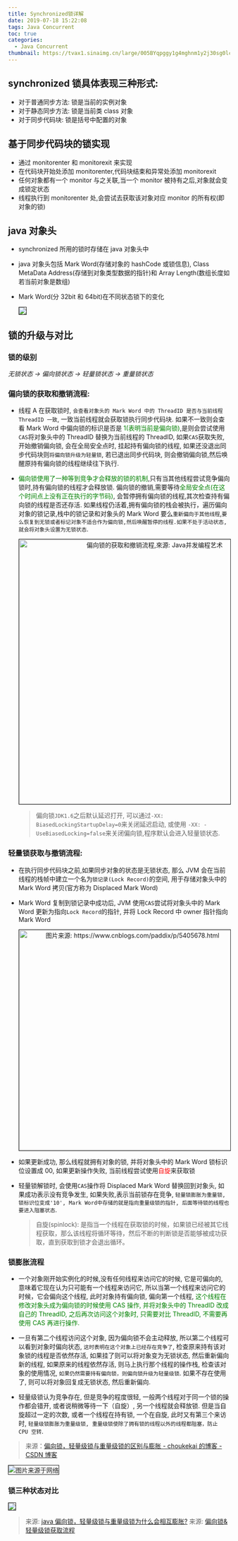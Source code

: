 ```yaml
---
title: Synchronized锁详解
date: 2019-07-18 15:22:08
tags: Java Concurrent
toc: true
categories:
  - Java Concurrent
thumbnail: https://tvax1.sinaimg.cn/large/005BYqpggy1g4mghnm1y2j30sg0lcaan.jpg
---
```


## synchronized 锁具体表现三种形式:

- 对于普通同步方法: 锁是当前的实例对象
- 对于静态同步方法: 锁是当前类 class 对象
- 对于同步代码块: 锁是括号中配置的对象

## 基于同步代码块的锁实现

- 通过 monitorenter 和 monitorexit 来实现
- 在代码块开始处添加 monitorenter,代码块结束和异常处添加 monitorexit
- 任何对象都有一个 monitor 与之关联,当一个 monitor 被持有之后,对象就会变成锁定状态
- 线程执行到 monitorenter 处,会尝试去获取该对象对应 monitor 的所有权(即对象的锁)
<!-- more -->
## java 对象头

- synchronized 所用的锁时存储在 java 对象头中
- java 对象头包括 Mark Word(存储对象的 hashCode 或锁信息), Class MetaData Address(存储到对象类型数据的指针)和 Array Length(数组长度如若当前对象是数组)
- Mark Word(分 32bit 和 64bit)在不同状态锁下的变化

  <img border="1" src="https://i.loli.net/2019/07/17/5d2edc4133a1d93211.png">

## 锁的升级与对比

### 锁的级别

_无锁状态 -> 偏向锁状态 -> 轻量锁状态 -> 重量锁状态_

### 偏向锁的获取和撤销流程:

- 线程 A 在获取锁时, `会查看对象头的 Mark Word 中的 ThreadID 是否与当前线程 ThreadID 一致`, 一致当前线程就会获取锁执行同步代码块. 如果不一致则会查看 Mark Word 中偏向锁的标识是否是 <font color="green">1(表明当前是偏向锁)</font>,是则会尝试使用`CAS`将对象头中的 ThreadID 替换为当前线程的 ThreadID, 如果`CAS`获取失败, 开始撤销偏向锁, 会在全局安全点时, 挂起持有偏向锁的线程, 如果还没退出同步代码块则`将偏向锁升级为轻量锁`, 若已退出同步代码块, 则会撤销偏向锁,然后唤醒原持有偏向锁的线程继续往下执行.

- <font color="green">偏向锁使用了一种等到竞争才会释放的锁的机制</font>,只有当其他线程尝试竞争偏向锁时,持有偏向锁的线程才会释放锁. 偏向锁的撤销,需要等待<font color="green">全局安全点(在这个时间点上没有正在执行的字节码)</font>, 会暂停拥有偏向锁的线程,其次检查持有偏向锁的线程是否还存活. 如果线程仍活着,拥有偏向锁的栈会被执行，遍历偏向对象的锁记录,栈中的锁记录和对象头的 Mark Word 要么`重新偏向于其他线程`,`要么恢复到无锁或者标记对象不适合作为偏向锁,然后唤醒暂停的线程.如果不处于活动状态,就会将对象头设置为无锁状态`.

    <div style="text-align: center;"><img border="1" style="width: 600px;" title="偏向锁的获取和撤销流程,來源: Java并发编程艺术" src="https://i.loli.net/2019/07/17/5d2ed459683b482153.png"></div>

  > 偏向锁`JDK1.6`之后默认延迟打开, 可以通过`-XX: BiasedLockingStartupDelay=0`来关闭延迟启动, 或使用 `-XX: -UseBiasedLocking=false`来关闭偏向锁,程序默认会进入轻量锁状态.

### 轻量锁获取与撤销流程:

- 在执行同步代码块之前,如果同步对象的状态是无锁状态, 那么 JVM 会在当前线程的栈帧中建立一个名为`锁记录(Lock Record)`的空间, 用于存储对象头中的 Mark Word 拷贝(官方称为 Displaced Mark Word)

- Mark Word 复制到锁记录中成功后, JVM 使用`CAS`尝试将对象头中的 Mark Word 更新为指向`Lock Record`的指针, 并将 Lock Record 中 owner 指针指向 Mark Word

    <div style="text-align: center;"><img border="1" style="width: 500px;" title="图片来源: https://www.cnblogs.com/paddix/p/5405678.html" src="https://i.loli.net/2019/07/17/5d2ee7449fe3281316.png"></div>

- 如果更新成功, 那么线程就拥有对象的锁, 并将对象头中的 Mark Word 锁标识位设置成 00, 如果更新操作失败, 当前线程尝试使用<font color="red">自旋</font>来获取锁

- 轻量锁解锁时, 会使用`CAS`操作将 Displaced Mark Word 替换回到对象头, 如果成功表示没有竞争发生, 如果失败,表示当前锁存在竞争, `轻量锁膨胀为重量锁, 锁标识位变成'10', Mark Word中存储的就是指向重量级锁的指针, 后面等待锁的线程也要进入阻塞状态`.

  > 自旋(spinlock): 是指当一个线程在获取锁的时候，如果锁已经被其它线程获取，那么该线程将循环等待，然后不断的判断锁是否能够被成功获取，直到获取到锁才会退出循环。

### 锁膨胀流程

- 一个对象刚开始实例化的时候,没有任何线程来访问它的时候, 它是可偏向的, 意味着它现在认为只可能有一个线程来访问它, 所以当第一个线程来访问它的时候，它会偏向这个线程, 此时对象持有偏向锁, 偏向第一个线程, <font color="green">这个线程在修改对象头成为偏向锁的时候使用 CAS 操作, 并将对象头中的 ThreadID 改成自己的 ThreadID, 之后再次访问这个对象时, 只需要对比 ThreadID, 不需要再使用 CAS 再进行操作.</font>

- 一旦有第二个线程访问这个对象, 因为偏向锁不会主动释放, 所以第二个线程可以看到对象时偏向状态, `这时表明在这个对象上已经存在竞争了`, 检查原来持有该对象锁的线程是否依然存活, 如果挂了则可以将对象变为无锁状态, 然后重新偏向新的线程, 如果原来的线程依然存活, 则马上执行那个线程的操作栈, 检查该对象的使用情况, `如果仍然需要持有偏向锁，则偏向锁升级为轻量级锁`. 如果不存在使用了, 则可以将对象回复成无锁状态, 然后重新偏向.

- 轻量级锁认为竞争存在, 但是竞争的程度很轻, 一般两个线程对于同一个锁的操作都会错开, 或者说稍微等待一下（自旋）, 另一个线程就会释放锁. 但是当自旋超过一定的次数, 或者一个线程在持有锁, 一个在自旋, 此时又有第三个来访时, `轻量级锁膨胀为重量级锁, 重量级锁使除了拥有锁的线程以外的线程都阻塞，防止 CPU 空转`.

> 来源：<a href="https://blog.csdn.net/choukekai/article/details/63688332">偏向锁，轻量级锁与重量级锁的区别与膨胀 - choukekai 的博客 - CSDN 博客</a>

  <img border="1" title="图片来源于网络" src="https://i.loli.net/2019/07/19/5d313105193a935506.jpg">

### 锁三种状态对比

  <img border="1" src="https://i.loli.net/2019/07/18/5d2fcf0a8cf5c57466.png">

> 来源: <a href="https://www.zhihu.com/question/53826114">java 偏向锁，轻量级锁与重量级锁为什么会相互膨胀?</a>
> 来源: <a href="https://www.processon.com/special/template/5c25db87e4b016324f447c95">偏向锁&轻量级锁获取流程</a>
